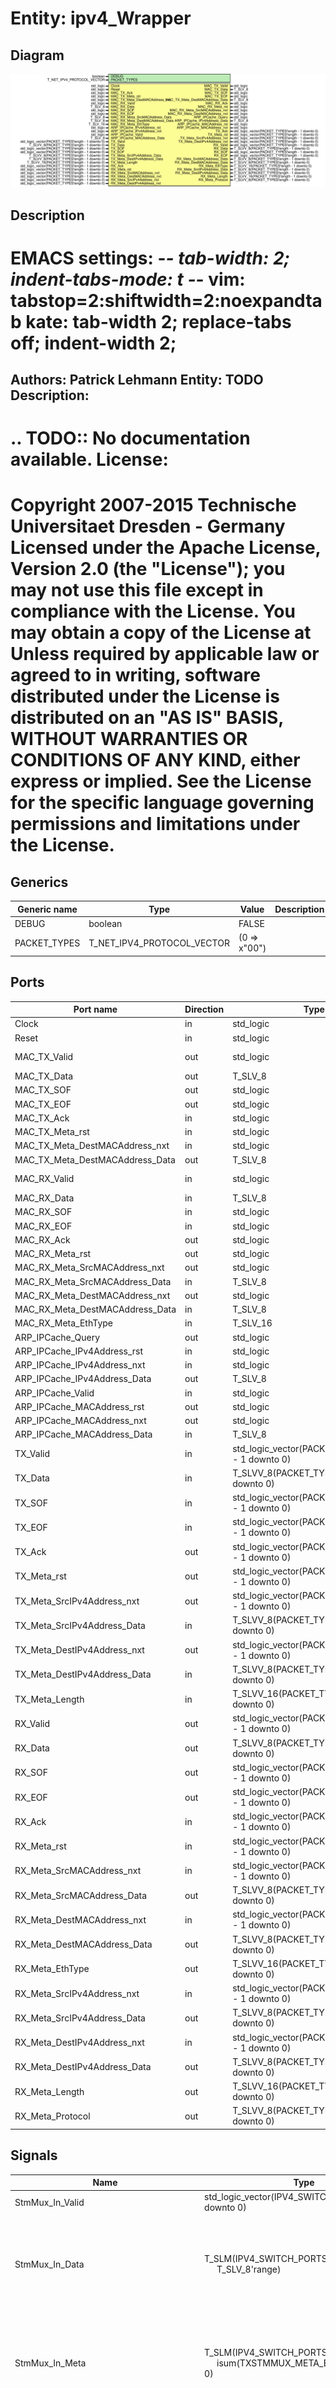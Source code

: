 # Entity: ipv4_Wrapper

## Diagram

![Diagram](ipv4_Wrapper.svg "Diagram")
## Description

EMACS settings: -*-  tab-width: 2; indent-tabs-mode: t -*-
vim: tabstop=2:shiftwidth=2:noexpandtab
kate: tab-width 2; replace-tabs off; indent-width 2;
=============================================================================
Authors:				 	Patrick Lehmann
Entity:				 	TODO
Description:
-------------------------------------
.. TODO:: No documentation available.
License:
=============================================================================
Copyright 2007-2015 Technische Universitaet Dresden - Germany
Licensed under the Apache License, Version 2.0 (the "License");
you may not use this file except in compliance with the License.
You may obtain a copy of the License at
Unless required by applicable law or agreed to in writing, software
distributed under the License is distributed on an "AS IS" BASIS,
WITHOUT WARRANTIES OR CONDITIONS OF ANY KIND, either express or implied.
See the License for the specific language governing permissions and
limitations under the License.
=============================================================================
## Generics

| Generic name | Type                       | Value        | Description |
| ------------ | -------------------------- | ------------ | ----------- |
| DEBUG        | boolean                    | FALSE        |             |
| PACKET_TYPES | T_NET_IPV4_PROTOCOL_VECTOR | (0 => x"00") |             |
## Ports

| Port name                       | Direction | Type                                               | Description      |
| ------------------------------- | --------- | -------------------------------------------------- | ---------------- |
| Clock                           | in        | std_logic                                          |                  |
| Reset                           | in        | std_logic                                          |                  |
| MAC_TX_Valid                    | out       | std_logic                                          | to MAC layer     |
| MAC_TX_Data                     | out       | T_SLV_8                                            |                  |
| MAC_TX_SOF                      | out       | std_logic                                          |                  |
| MAC_TX_EOF                      | out       | std_logic                                          |                  |
| MAC_TX_Ack                      | in        | std_logic                                          |                  |
| MAC_TX_Meta_rst                 | in        | std_logic                                          |                  |
| MAC_TX_Meta_DestMACAddress_nxt  | in        | std_logic                                          |                  |
| MAC_TX_Meta_DestMACAddress_Data | out       | T_SLV_8                                            |                  |
| MAC_RX_Valid                    | in        | std_logic                                          | from MAC layer   |
| MAC_RX_Data                     | in        | T_SLV_8                                            |                  |
| MAC_RX_SOF                      | in        | std_logic                                          |                  |
| MAC_RX_EOF                      | in        | std_logic                                          |                  |
| MAC_RX_Ack                      | out       | std_logic                                          |                  |
| MAC_RX_Meta_rst                 | out       | std_logic                                          |                  |
| MAC_RX_Meta_SrcMACAddress_nxt   | out       | std_logic                                          |                  |
| MAC_RX_Meta_SrcMACAddress_Data  | in        | T_SLV_8                                            |                  |
| MAC_RX_Meta_DestMACAddress_nxt  | out       | std_logic                                          |                  |
| MAC_RX_Meta_DestMACAddress_Data | in        | T_SLV_8                                            |                  |
| MAC_RX_Meta_EthType             | in        | T_SLV_16                                           |                  |
| ARP_IPCache_Query               | out       | std_logic                                          | to ARP           |
| ARP_IPCache_IPv4Address_rst     | in        | std_logic                                          |                  |
| ARP_IPCache_IPv4Address_nxt     | in        | std_logic                                          |                  |
| ARP_IPCache_IPv4Address_Data    | out       | T_SLV_8                                            |                  |
| ARP_IPCache_Valid               | in        | std_logic                                          | from ARP         |
| ARP_IPCache_MACAddress_rst      | out       | std_logic                                          |                  |
| ARP_IPCache_MACAddress_nxt      | out       | std_logic                                          |                  |
| ARP_IPCache_MACAddress_Data     | in        | T_SLV_8                                            |                  |
| TX_Valid                        | in        | std_logic_vector(PACKET_TYPES'length - 1 downto 0) | from upper layer |
| TX_Data                         | in        | T_SLVV_8(PACKET_TYPES'length - 1 downto 0)         |                  |
| TX_SOF                          | in        | std_logic_vector(PACKET_TYPES'length - 1 downto 0) |                  |
| TX_EOF                          | in        | std_logic_vector(PACKET_TYPES'length - 1 downto 0) |                  |
| TX_Ack                          | out       | std_logic_vector(PACKET_TYPES'length - 1 downto 0) |                  |
| TX_Meta_rst                     | out       | std_logic_vector(PACKET_TYPES'length - 1 downto 0) |                  |
| TX_Meta_SrcIPv4Address_nxt      | out       | std_logic_vector(PACKET_TYPES'length - 1 downto 0) |                  |
| TX_Meta_SrcIPv4Address_Data     | in        | T_SLVV_8(PACKET_TYPES'length - 1 downto 0)         |                  |
| TX_Meta_DestIPv4Address_nxt     | out       | std_logic_vector(PACKET_TYPES'length - 1 downto 0) |                  |
| TX_Meta_DestIPv4Address_Data    | in        | T_SLVV_8(PACKET_TYPES'length - 1 downto 0)         |                  |
| TX_Meta_Length                  | in        | T_SLVV_16(PACKET_TYPES'length - 1 downto 0)        |                  |
| RX_Valid                        | out       | std_logic_vector(PACKET_TYPES'length - 1 downto 0) | to upper layer   |
| RX_Data                         | out       | T_SLVV_8(PACKET_TYPES'length - 1 downto 0)         |                  |
| RX_SOF                          | out       | std_logic_vector(PACKET_TYPES'length - 1 downto 0) |                  |
| RX_EOF                          | out       | std_logic_vector(PACKET_TYPES'length - 1 downto 0) |                  |
| RX_Ack                          | in        | std_logic_vector(PACKET_TYPES'length - 1 downto 0) |                  |
| RX_Meta_rst                     | in        | std_logic_vector(PACKET_TYPES'length - 1 downto 0) |                  |
| RX_Meta_SrcMACAddress_nxt       | in        | std_logic_vector(PACKET_TYPES'length - 1 downto 0) |                  |
| RX_Meta_SrcMACAddress_Data      | out       | T_SLVV_8(PACKET_TYPES'length - 1 downto 0)         |                  |
| RX_Meta_DestMACAddress_nxt      | in        | std_logic_vector(PACKET_TYPES'length - 1 downto 0) |                  |
| RX_Meta_DestMACAddress_Data     | out       | T_SLVV_8(PACKET_TYPES'length - 1 downto 0)         |                  |
| RX_Meta_EthType                 | out       | T_SLVV_16(PACKET_TYPES'length - 1 downto 0)        |                  |
| RX_Meta_SrcIPv4Address_nxt      | in        | std_logic_vector(PACKET_TYPES'length - 1 downto 0) |                  |
| RX_Meta_SrcIPv4Address_Data     | out       | T_SLVV_8(PACKET_TYPES'length - 1 downto 0)         |                  |
| RX_Meta_DestIPv4Address_nxt     | in        | std_logic_vector(PACKET_TYPES'length - 1 downto 0) |                  |
| RX_Meta_DestIPv4Address_Data    | out       | T_SLVV_8(PACKET_TYPES'length - 1 downto 0)         |                  |
| RX_Meta_Length                  | out       | T_SLVV_16(PACKET_TYPES'length - 1 downto 0)        |                  |
| RX_Meta_Protocol                | out       | T_SLVV_8(PACKET_TYPES'length - 1 downto 0)         |                  |
## Signals

| Name                                 | Type                                                                                                             | Description                                                                                   |
| ------------------------------------ | ---------------------------------------------------------------------------------------------------------------- | --------------------------------------------------------------------------------------------- |
| StmMux_In_Valid                      | std_logic_vector(IPV4_SWITCH_PORTS - 1 downto 0)                                                                 |                                                                                               |
| StmMux_In_Data                       | T_SLM(IPV4_SWITCH_PORTS - 1 downto 0,<br><span style="padding-left:20px"> T_SLV_8'range)                         | necessary default assignment 'Z' to get correct simulation results (iSIM, vSIM, ghdl/gtkwave) |
| StmMux_In_Meta                       | T_SLM(IPV4_SWITCH_PORTS - 1 downto 0,<br><span style="padding-left:20px"> isum(TXSTMMUX_META_BITS) - 1 downto 0) | necessary default assignment 'Z' to get correct simulation results (iSIM, vSIM, ghdl/gtkwave) |
| StmMux_In_Meta_rev                   | T_SLM(IPV4_SWITCH_PORTS - 1 downto 0,<br><span style="padding-left:20px"> TXSTMMUX_META_REV_BITS - 1 downto 0)   | necessary default assignment 'Z' to get correct simulation results (iSIM, vSIM, ghdl/gtkwave) |
| StmMux_In_SOF                        | std_logic_vector(IPV4_SWITCH_PORTS - 1 downto 0)                                                                 |                                                                                               |
| StmMux_In_EOF                        | std_logic_vector(IPV4_SWITCH_PORTS - 1 downto 0)                                                                 |                                                                                               |
| StmMux_In_Ack                        | std_logic_vector(IPV4_SWITCH_PORTS - 1 downto 0)                                                                 |                                                                                               |
| TX_StmMux_Valid                      | std_logic                                                                                                        |                                                                                               |
| TX_StmMux_Data                       | T_SLV_8                                                                                                          |                                                                                               |
| TX_StmMux_Meta                       | std_logic_vector(isum(TXSTMMUX_META_BITS) - 1 downto 0)                                                          |                                                                                               |
| TX_StmMux_Meta_rev                   | std_logic_vector(TXSTMMUX_META_REV_BITS - 1 downto 0)                                                            |                                                                                               |
| TX_StmMux_SOF                        | std_logic                                                                                                        |                                                                                               |
| TX_StmMux_EOF                        | std_logic                                                                                                        |                                                                                               |
| TX_StmMux_SrcIPv4Address_Data        | T_SLV_8                                                                                                          |                                                                                               |
| TX_StmMux_DestIPv4Address_Data       | T_SLV_8                                                                                                          |                                                                                               |
| TX_StmMux_Length                     | T_SLV_16                                                                                                         |                                                                                               |
| TX_StmMux_Protocol                   | T_SLV_8                                                                                                          |                                                                                               |
| IPv4_TX_Ack                          | std_logic                                                                                                        |                                                                                               |
| IPv4_TX_Meta_rst                     | std_logic                                                                                                        |                                                                                               |
| IPv4_TX_Meta_SrcIPv4Address_nxt      | std_logic                                                                                                        |                                                                                               |
| IPv4_TX_Meta_DestIPv4Address_nxt     | std_logic                                                                                                        |                                                                                               |
| IPv4_RX_Valid                        | std_logic                                                                                                        |                                                                                               |
| IPv4_RX_Data                         | T_SLV_8                                                                                                          |                                                                                               |
| IPv4_RX_SOF                          | std_logic                                                                                                        |                                                                                               |
| IPv4_RX_EOF                          | std_logic                                                                                                        |                                                                                               |
| IPv4_RX_Meta_SrcMACAddress_Data      | T_SLV_8                                                                                                          |                                                                                               |
| IPv4_RX_Meta_DestMACAddress_Data     | T_SLV_8                                                                                                          |                                                                                               |
| IPv4_RX_Meta_EthType                 | T_SLV_16                                                                                                         |                                                                                               |
| IPv4_RX_Meta_SrcIPv4Address_Data     | T_SLV_8                                                                                                          |                                                                                               |
| IPv4_RX_Meta_DestIPv4Address_Data    | T_SLV_8                                                                                                          |                                                                                               |
| IPv4_RX_Meta_Length                  | T_SLV_16                                                                                                         |                                                                                               |
| IPv4_RX_Meta_Protocol                | T_SLV_8                                                                                                          |                                                                                               |
| RX_StmDeMux_Ack                      | std_logic                                                                                                        |                                                                                               |
| RX_StmDeMux_Meta_rst                 | std_logic                                                                                                        |                                                                                               |
| RX_StmDeMux_Meta_SrcMACAddress_nxt   | std_logic                                                                                                        |                                                                                               |
| RX_StmDeMux_Meta_DestMACAddress_nxt  | std_logic                                                                                                        |                                                                                               |
| RX_StmDeMux_Meta_SrcIPv4Address_nxt  | std_logic                                                                                                        |                                                                                               |
| RX_StmDeMux_Meta_DestIPv4Address_nxt | std_logic                                                                                                        |                                                                                               |
| RX_StmDeMux_MetaIn                   | std_logic_vector(isum(STMDEMUX_META_BITS) - 1 downto 0)                                                          |                                                                                               |
| RX_StmDeMux_MetaIn_rev               | std_logic_vector(STMDEMUX_META_REV_BITS - 1 downto 0)                                                            |                                                                                               |
| RX_StmDeMux_Data                     | T_SLM(IPV4_SWITCH_PORTS - 1 downto 0,<br><span style="padding-left:20px"> STMDEMUX_DATA_BITS - 1 downto 0)       | necessary default assignment 'Z' to get correct simulation results (iSIM, vSIM, ghdl/gtkwave) |
| RX_StmDeMux_MetaOut                  | T_SLM(IPV4_SWITCH_PORTS - 1 downto 0,<br><span style="padding-left:20px"> isum(STMDEMUX_META_BITS) - 1 downto 0) | necessary default assignment 'Z' to get correct simulation results (iSIM, vSIM, ghdl/gtkwave) |
| RX_StmDeMux_MetaOut_rev              | T_SLM(IPV4_SWITCH_PORTS - 1 downto 0,<br><span style="padding-left:20px"> STMDEMUX_META_REV_BITS - 1 downto 0)   | necessary default assignment 'Z' to get correct simulation results (iSIM, vSIM, ghdl/gtkwave) |
| StmDeMux_Control                     | std_logic_vector(IPV4_SWITCH_PORTS - 1 downto 0)                                                                 |                                                                                               |
## Constants

| Name                            | Type     | Value                                                                                                                                                                                                                                                                                                                                                                                                                                                                                                             | Description                                         |
| ------------------------------- | -------- | ----------------------------------------------------------------------------------------------------------------------------------------------------------------------------------------------------------------------------------------------------------------------------------------------------------------------------------------------------------------------------------------------------------------------------------------------------------------------------------------------------------------- | --------------------------------------------------- |
| IPV4_SWITCH_PORTS               | positive |  PACKET_TYPES'length                                                                                                                                                                                                                                                                                                                                                                                                                                                                                              |                                                     |
| TXSTMMUX_META_STREAMID_SRCADR   | natural  |  0                                                                                                                                                                                                                                                                                                                                                                                                                                                                                                                |                                                     |
| TXSTMMUX_META_STREAMID_DESTADR  | natural  |  1                                                                                                                                                                                                                                                                                                                                                                                                                                                                                                                |                                                     |
| TXSTMMUX_META_STREAMID_LENGTH   | natural  |  2                                                                                                                                                                                                                                                                                                                                                                                                                                                                                                                |                                                     |
| TXSTMMUX_META_STREAMID_PROTOCOL | natural  |  3                                                                                                                                                                                                                                                                                                                                                                                                                                                                                                                |                                                     |
| TXSTMMUX_META_BITS              | T_POSVEC |  ( 		TXSTMMUX_META_STREAMID_SRCADR			=> 8,<br><span style="padding-left:20px"> 		TXSTMMUX_META_STREAMID_DESTADR		=> 8,<br><span style="padding-left:20px"> 		TXSTMMUX_META_STREAMID_LENGTH			=> 16,<br><span style="padding-left:20px"> 		TXSTMMUX_META_STREAMID_PROTOCOL		=> 8 	)                                                                                                                                                                                                                                |                                                     |
| TXSTMMUX_META_RST_BIT           | natural  |  0                                                                                                                                                                                                                                                                                                                                                                                                                                                                                                                |                                                     |
| TXSTMMUX_META_SRC_NXT_BIT       | natural  |  1                                                                                                                                                                                                                                                                                                                                                                                                                                                                                                                |                                                     |
| TXSTMMUX_META_DEST_NXT_BIT      | natural  |  2                                                                                                                                                                                                                                                                                                                                                                                                                                                                                                                |                                                     |
| TXSTMMUX_META_REV_BITS          | natural  |  3                                                                                                                                                                                                                                                                                                                                                                                                                                                                                                                |                                                     |
| STMDEMUX_META_RST_BIT           | natural  |  0                                                                                                                                                                                                                                                                                                                                                                                                                                                                                                                |                                                     |
| STMDEMUX_META_MACSRC_NXT_BIT    | natural  |  1                                                                                                                                                                                                                                                                                                                                                                                                                                                                                                                |                                                     |
| STMDEMUX_META_MACDEST_NXT_BIT   | natural  |  2                                                                                                                                                                                                                                                                                                                                                                                                                                                                                                                |                                                     |
| STMDEMUX_META_IPV4SRC_NXT_BIT   | natural  |  3                                                                                                                                                                                                                                                                                                                                                                                                                                                                                                                |                                                     |
| STMDEMUX_META_IPV4DEST_NXT_BIT  | natural  |  4                                                                                                                                                                                                                                                                                                                                                                                                                                                                                                                |                                                     |
| STMDEMUX_META_STREAMID_SRCMAC   | natural  |  0                                                                                                                                                                                                                                                                                                                                                                                                                                                                                                                |                                                     |
| STMDEMUX_META_STREAMID_DESTMAC  | natural  |  1                                                                                                                                                                                                                                                                                                                                                                                                                                                                                                                |                                                     |
| STMDEMUX_META_STREAMID_ETHTYPE  | natural  |  2                                                                                                                                                                                                                                                                                                                                                                                                                                                                                                                |                                                     |
| STMDEMUX_META_STREAMID_SRCIP    | natural  |  3                                                                                                                                                                                                                                                                                                                                                                                                                                                                                                                |                                                     |
| STMDEMUX_META_STREAMID_DESTIP   | natural  |  4                                                                                                                                                                                                                                                                                                                                                                                                                                                                                                                |                                                     |
| STMDEMUX_META_STREAMID_LENGTH   | natural  |  5                                                                                                                                                                                                                                                                                                                                                                                                                                                                                                                |                                                     |
| STMDEMUX_META_STREAMID_PROTO    | natural  |  6                                                                                                                                                                                                                                                                                                                                                                                                                                                                                                                |                                                     |
| STMDEMUX_DATA_BITS              | natural  |  8                                                                                                                                                                                                                                                                                                                                                                                                                                                                                                                |                                                     |
| STMDEMUX_META_BITS              | T_POSVEC |  ( 		STMDEMUX_META_STREAMID_SRCMAC		=> 8,<br><span style="padding-left:20px"> 		STMDEMUX_META_STREAMID_DESTMAC 	=> 8,<br><span style="padding-left:20px"> 		STMDEMUX_META_STREAMID_ETHTYPE 	=> 16,<br><span style="padding-left:20px"> 		STMDEMUX_META_STREAMID_SRCIP			=> 8,<br><span style="padding-left:20px"> 		STMDEMUX_META_STREAMID_DESTIP		=> 8,<br><span style="padding-left:20px"> 		STMDEMUX_META_STREAMID_LENGTH		=> 16,<br><span style="padding-left:20px"> 		STMDEMUX_META_STREAMID_PROTO			=> 8 	) |                                                     |
| STMDEMUX_META_REV_BITS          | natural  |  5                                                                                                                                                                                                                                                                                                                                                                                                                                                                                                                | sum over all control bits (rst, nxt, nxt, nxt, nxt) |
## Instantiations

- TX_StmMux: PoC.stream_Mux
- IPv4_TX: PoC.ipv4_TX
- IPv4_RX: PoC.ipv4_RX
**Description**
=============================================================================
RX Path
=============================================================================

- RX_LLDeMux: PoC.stream_DeMux
